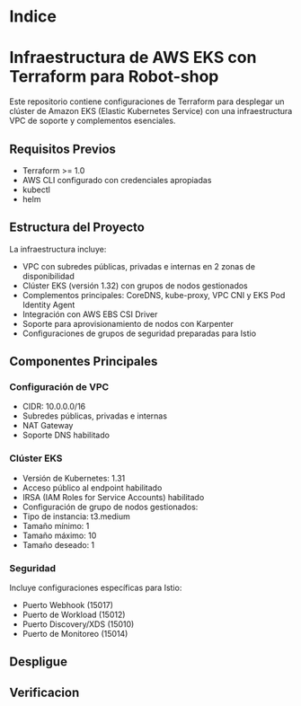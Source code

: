 # Indice

# Infraestructura de AWS EKS con Terraform para Robot-shop

Este repositorio contiene configuraciones de Terraform para desplegar un clúster de Amazon EKS (Elastic Kubernetes Service) con una infraestructura VPC de soporte y complementos esenciales.

## Requisitos Previos

- Terraform >= 1.0
- AWS CLI configurado con credenciales apropiadas
- kubectl
- helm

## Estructura del Proyecto

La infraestructura incluye:
- VPC con subredes públicas, privadas e internas en 2 zonas de disponibilidad
- Clúster EKS (versión 1.32) con grupos de nodos gestionados
- Complementos principales: CoreDNS, kube-proxy, VPC CNI y EKS Pod Identity Agent
- Integración con AWS EBS CSI Driver
- Soporte para aprovisionamiento de nodos con Karpenter
- Configuraciones de grupos de seguridad preparadas para Istio


## Componentes Principales

### Configuración de VPC
- CIDR: 10.0.0.0/16
- Subredes públicas, privadas e internas
- NAT Gateway
- Soporte DNS habilitado

### Clúster EKS
- Versión de Kubernetes: 1.31
- Acceso público al endpoint habilitado
- IRSA (IAM Roles for Service Accounts) habilitado
- Configuración de grupo de nodos gestionados:
 - Tipo de instancia: t3.medium
 - Tamaño mínimo: 1
 - Tamaño máximo: 10
 - Tamaño deseado: 1

### Seguridad
Incluye configuraciones específicas para Istio:
- Puerto Webhook (15017)
- Puerto de Workload (15012)
- Puerto Discovery/XDS (15010)
- Puerto de Monitoreo (15014)





## Despligue

## Verificacion


